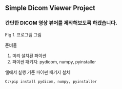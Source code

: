 ## Simple Dicom Viewer Project

### 간단한 DICOM 영상 뷰어를 제작해보도록 하겠습니다.

Fig 1. 프로그램 그림

준비물
1. 미리 설치된 파이썬
2. 파이썬 패키지: pydicom, numpy, pyinstaller

쉘에서 실행 기준
파이썬 패키지 설치
```python
C:\pip install pydicom, numpy, pyinstaller
```

